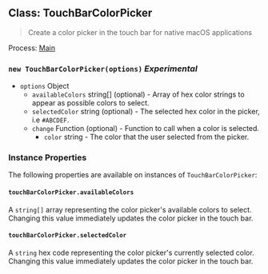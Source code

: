 ## Class: TouchBarColorPicker

> Create a color picker in the touch bar for native macOS applications

Process: [Main](../tutorial/application-architecture.md#main-and-renderer-processes)

### `new TouchBarColorPicker(options)` _Experimental_

* `options` Object
  * `availableColors` string[] (optional) - Array of hex color strings to
    appear as possible colors to select.
  * `selectedColor` string (optional) - The selected hex color in the picker,
    i.e `#ABCDEF`.
  * `change` Function (optional) - Function to call when a color is selected.
    * `color` string - The color that the user selected from the picker.

### Instance Properties

The following properties are available on instances of `TouchBarColorPicker`:

#### `touchBarColorPicker.availableColors`

A `string[]` array representing the color picker's available colors to select. Changing this value immediately
updates the color picker in the touch bar.

#### `touchBarColorPicker.selectedColor`

A `string` hex code representing the color picker's currently selected color. Changing this value immediately
updates the color picker in the touch bar.
